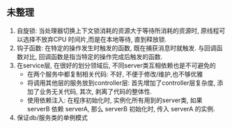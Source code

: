 ## 未整理

1. 自旋锁: 当处理器切换上下文锁消耗的资源大于等待所消耗的资源时, 原线程可以选择不放弃CPU 时间片,而是在本地等待, 直到释放锁.
2. 钩子函数: 在特定的操作发生时触发的函数, 既在捕获消息时就触发. 与回调函数对比, 回调函数是指当特定的操作完成后触发的函数.
3. 在service层, 在很好的划分领域后, 不同server类互相依赖也是不可避免的
    - 在两个服务中都复制相关代码: 不好, 不便于修改/维护,也不够优雅
    - 将调用其他层的服务放到controller层: 首先增加了controller层复杂度, 添加了业务无关代码, 其次, 剥离了代码的整体性.
    - 使用依赖注入: 在程序初始化时, 实例化所有用到的server类, 如果 serverB 依赖 serverA, 那么 serverB 初始化时, 传入 serverA 的实例.
4. 保证db/服务类的单例模式 

